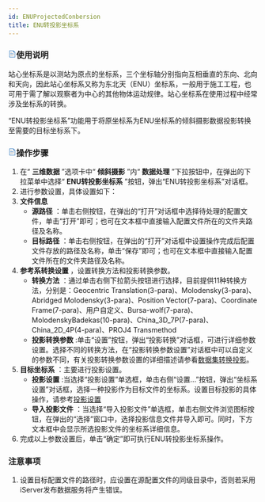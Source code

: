 ```yaml
---
id: ENUProjectedConbersion
title: ENU转投影坐标系  
---  
```

### ![](../../../img/read.gif)使用说明

站心坐标系是以测站为原点的坐标系，三个坐标轴分别指向互相垂直的东向、北向和天向，因此站心坐标系又称为东北天（ENU）坐标系，一般用于施工工程，也可用于需了解以观察者为中心的其他物体运动规律。站心坐标系在使用过程中经常涉及坐标系的转换。

“ENU转投影坐标系”功能用于将原坐标系为ENU坐标系的倾斜摄影数据投影转换至需要的目标坐标系下。

### ![](../../../img/read.gif)操作步骤

  1. 在“ **三维数据** ”选项卡中“ **倾斜摄影** ”内“ **数据处理** ”下拉按钮中，在弹出的下拉菜单中选择“ **ENU转投影坐标系** ”按钮，弹出“ENU转投影坐标系”对话框。
  2. 进行参数设置，具体设置如下：
  3. **文件信息**
      * **源路径** ：单击右侧按钮，在弹出的“打开”对话框中选择待处理的配置文件，单击“打开”即可；也可在文本框中直接输入配置文件所在的文件夹路径及名称。
      * **目标路径** ：单击右侧按钮，在弹出的“打开”对话框中设置操作完成后配置文件存放的路径及名称，单击“保存”即可；也可在文本框中直接输入配置文件所在的文件夹路径及名称。
  4. **参考系转换设置** ，设置转换方法和投影转换参数。
      * **转换方法** ：通过单击右侧下拉箭头按钮进行选择，目前提供11种转换方法，分别是：Geocentric Translation(3-para)、Molodensky(3-para)、Abridged Molodensky(3-para)、Position Vector(7-para)、Coordinate Frame(7-para)、用户自定义、Bursa-wolf(7-para)、MolodenskyBadekas(10-para)、China_3D_7P(7-para)、China_2D_4P(4-para)、PROJ4 Transmethod
      * **投影转换参数** :单击“设置”按钮，弹出“投影转换”对话框，可进行详细参数设置。选择不同的转换方法，在“投影转换参数设置”对话框中可以自定义的参数不同，有关投影转换参数设置的详细描述请参看[数据集转换投影]()。 
  5. **目标坐标系** ：主要进行投影设置。
      * **投影设置** :当选择“投影设置”单选框，单击右侧“设置...”按钮，弹出“坐标系设置”对话框，选择一种投影作为目标文件的坐标系。设置目标投影的具体操作，请参考[投影设置]()
      * **导入投影文件** ：当选择“导入投影文件”单选框，单击右侧文件浏览图标按钮，在弹出的“选择”窗口中，选择投影信息文件并导入即可。同时，下方文本框中会显示所选投影文件的坐标系详细信息。
  6. 完成以上参数设置后，单击“确定”即可执行ENU转投影坐标系操作。

### 注意事项

  1. 设置目标配置文件的路径时，应设置在源配置文件的同级目录中，否则若采用iServer发布数据服务将产生错误。



